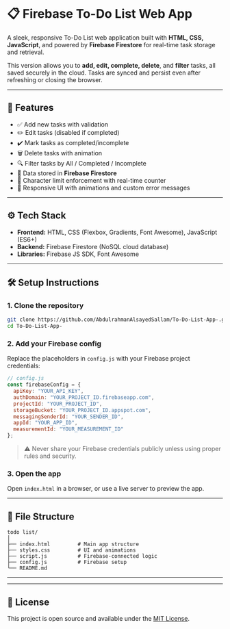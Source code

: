 # 📋 Firebase To-Do List Web App

A sleek, responsive To-Do List web application built with **HTML, CSS, JavaScript**, and powered by **Firebase Firestore** for real-time task storage and retrieval.

This version allows you to **add, edit, complete, delete**, and **filter** tasks, all saved securely in the cloud. Tasks are synced and persist even after refreshing or closing the browser.

---

## 🚀 Features

- ✅ Add new tasks with validation  
- ✏️ Edit tasks (disabled if completed)  
- ✔️ Mark tasks as completed/incomplete  
- 🗑️ Delete tasks with animation  
- 🔍 Filter tasks by All / Completed / Incomplete  
- 🔄 Data stored in **Firebase Firestore**  
- 🔐 Character limit enforcement with real-time counter  
- 🎨 Responsive UI with animations and custom error messages  

---

## ⚙️ Tech Stack

- **Frontend:** HTML, CSS (Flexbox, Gradients, Font Awesome), JavaScript (ES6+)
- **Backend:** Firebase Firestore (NoSQL cloud database)
- **Libraries:** Firebase JS SDK, Font Awesome

---

## 🛠️ Setup Instructions

### 1. Clone the repository

```bash
git clone https://github.com/AbdulrahmanAlsayedSallam/To-Do-List-App-.git
cd To-Do-List-App-
```

### 2. Add your Firebase config

Replace the placeholders in `config.js` with your Firebase project credentials:

```js
// config.js
const firebaseConfig = {
  apiKey: "YOUR_API_KEY",
  authDomain: "YOUR_PROJECT_ID.firebaseapp.com",
  projectId: "YOUR_PROJECT_ID",
  storageBucket: "YOUR_PROJECT_ID.appspot.com",
  messagingSenderId: "YOUR_SENDER_ID",
  appId: "YOUR_APP_ID",
  measurementId: "YOUR_MEASUREMENT_ID"
};
```

> ⚠️ Never share your Firebase credentials publicly unless using proper rules and security.

### 3. Open the app

Open `index.html` in a browser, or use a live server to preview the app.

---

## 📁 File Structure

```
todo list/
│
├── index.html         # Main app structure
├── styles.css         # UI and animations
├── script.js          # Firebase-connected logic
├── config.js          # Firebase setup
└── README.md
```

---

---

## 📄 License

This project is open source and available under the [MIT License](LICENSE).

